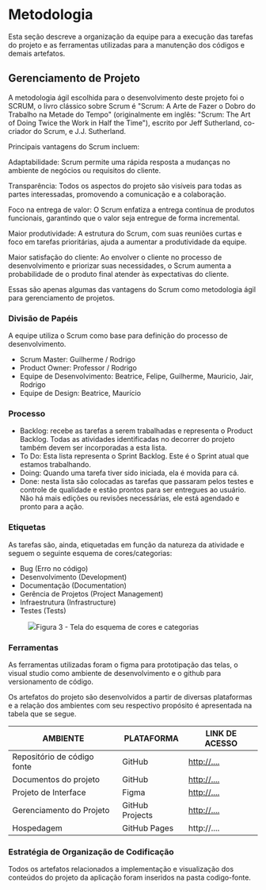 
# Metodologia

Esta seção descreve a organização da equipe para a execução das tarefas do projeto e as ferramentas utilizadas para a manutenção dos códigos e demais artefatos.


## Gerenciamento de Projeto
A metodologia ágil escolhida para o desenvolvimento deste projeto foi o SCRUM, o livro clássico sobre Scrum é "Scrum: A Arte de Fazer o Dobro do Trabalho na Metade do Tempo" (originalmente em inglês: "Scrum: The Art of Doing Twice the Work in Half the Time"), escrito por Jeff Sutherland, co-criador do Scrum, e J.J. Sutherland.

Principais vantagens do Scrum incluem:

Adaptabilidade: Scrum permite uma rápida resposta a mudanças no ambiente de negócios ou requisitos do cliente.

Transparência: Todos os aspectos do projeto são visíveis para todas as partes interessadas, promovendo a comunicação e a colaboração.

Foco na entrega de valor: O Scrum enfatiza a entrega contínua de produtos funcionais, garantindo que o valor seja entregue de forma incremental.

Maior produtividade: A estrutura do Scrum, com suas reuniões curtas e foco em tarefas prioritárias, ajuda a aumentar a produtividade da equipe.

Maior satisfação do cliente: Ao envolver o cliente no processo de desenvolvimento e priorizar suas necessidades, o Scrum aumenta a probabilidade de o produto final atender às expectativas do cliente.

Essas são apenas algumas das vantagens do Scrum como metodologia ágil para gerenciamento de projetos.

### Divisão de Papéis

A equipe utiliza o Scrum como base para definição do processo de desenvolvimento.

- Scrum Master: Guilherme / Rodrigo
- Product Owner: Professor / Rodrigo
- Equipe de Desenvolvimento: Beatrice, Felipe, Guilherme, Mauricio, Jair, Rodrigo
- Equipe de Design: Beatrice, Maurício

### Processo

- Backlog: recebe as tarefas a serem trabalhadas e representa o Product Backlog. Todas as atividades identificadas no decorrer do projeto também devem ser incorporadas a esta lista. 
- To Do: Esta lista representa o Sprint Backlog. Este é o Sprint atual que estamos trabalhando. 
- Doing: Quando uma tarefa tiver sido iniciada, ela é movida para cá. 
- Done: nesta lista são colocadas as tarefas que passaram pelos testes e controle de qualidade e estão prontos para ser entregues ao usuário. Não há mais edições ou revisões necessárias, ele está agendado e pronto para a ação.

### Etiquetas
<p>As tarefas são, ainda, etiquetadas em função da natureza da atividade e seguem o seguinte esquema de cores/categorias:</p>

<ul>
  <li>Bug (Erro no código)</li>
  <li>Desenvolvimento (Development)</li>
  <li>Documentação (Documentation)</li>
  <li>Gerência de Projetos (Project Management)</li>
  <li>Infraestrutura (Infrastructure)</li>
  <li>Testes (Tests)</li>
</ul>

<figure> 
  <img src="https://user-images.githubusercontent.com/100447878/164068979-9eed46e1-9b44-461e-ab88-c2388e6767a1.png"
    <figcaption>Figura 3 - Tela do esquema de cores e categorias</figcaption>
</figure> 
  
### Ferramentas

As ferramentas utilizadas foram o figma para prototipação das telas, o visual studio como ambiente de desenvolvimento e o github para versionamento de código.

Os artefatos do projeto são desenvolvidos a partir de diversas plataformas e a relação dos ambientes com seu respectivo propósito é apresentada na tabela que se segue.

| AMBIENTE                            | PLATAFORMA                         | LINK DE ACESSO                         |
|-------------------------------------|------------------------------------|----------------------------------------|
| Repositório de código fonte         | GitHub                             | [http://.... ](https://github.com/ICEI-PUC-Minas-PMV-ADS/pmv-ads-2024-1-e1-proj-web-t5-pmv-ads-2024-1-e1-projfocoacademico)                           |
| Documentos do projeto               | GitHub                             |[ http://....  ](https://github.com/ICEI-PUC-Minas-PMV-ADS/pmv-ads-2024-1-e1-proj-web-t5-pmv-ads-2024-1-e1-projfocoacademico/edit/main/documentos)                          |
| Projeto de Interface                | Figma                              | [http://.... ](https://www.figma.com/file/24vijBobl0zviNpUI9aUBV/Foco-Acadêmico?type=design&mode=design&t=NKDxMOidUeM3Vi5i-0)                           |
| Gerenciamento do Projeto            | GitHub Projects                    | [http://....         ](https://github.com/orgs/ICEI-PUC-Minas-PMV-ADS/projects/1009/views/1)                   |
| Hospedagem                          | GitHub Pages                       | http://....                            |


### Estratégia de Organização de Codificação 

Todos os artefatos relacionados a implementação e visualização dos conteúdos do projeto da aplicação foram inseridos na pasta codigo-fonte.

